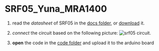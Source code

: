# SRF05_Yuna_MRA1400
1. read the _datasheet_ of SRF05 in the [docs folder](https://github.com/yuna478/SRF05_Yuna_MRA1400/tree/main/docs), or [download](
https://www.javanelec.com/CustomAjax/GetAppDocument/e940bcf4-3f04-4df6-8606-db191661dd7f?type=1&inlineName=True) it. 


2. _connect_ the circuit based on the following picture: ![srf05 circuit](https://www.researchgate.net/publication/326348799/figure/fig2/AS:647554526089223@1531400438917/Ultrasonic-Sensor-Interface-Series-Srf05-with-Arduino-Uno.png).

3.  **open** the code in the [code folder](https://github.com/yuna478/SRF05_Yuna_MRA1400/tree/main/code) and upload it to the arduino board
